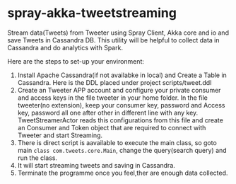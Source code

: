 # spray-akka-tweetstreaming

Stream data(Tweets) from Tweeter using Spray Client, Akka core and io and save Tweets in Cassandra DB. 
This utility will be helpful to collect data in Cassandra and do analytics with Spark.

Here are the steps to set-up your environment:

1. Install Apache Cassandra(if not availabke in local) and Create a Table in Cassandra. Here is the DDL placed under project scripts/tweet.ddl
2. Create an Tweeter APP account and configure your private consumer and access keys in the file tweeter in your home folder. In the file tweeter(no extension), keep your consumer key, password and Access key, password all one after other in different line with any key. TweetStreamerActor reads this configurations from this file and create an Consumer and Token object that are required to connect with Tweeter and start Streaming.
3. There is direct script is aavailable to execute the main class, so goto main <code>class com.tweets.core.Main</code>, change the query(search query) and run the class.
4. It will start streaming tweets and saving in Cassandra. 
5. Terminate the programme once you feel,ther are enough data collected.
